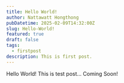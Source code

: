 ```yaml
---
title: Hello World!
author: Nattawatt Hongthong
pubDatetime: 2025-02-09T14:32:00Z
slug: Hello-World!
featured: true
draft: false
tags:
  - firstpost
description: This is first post.
---
```

Hello World! This is test post...
Coming Soon!